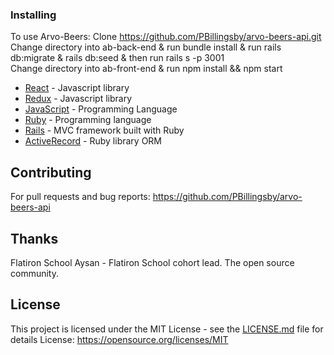 ### Installing

To use Arvo-Beers:
Clone https://github.com/PBillingsby/arvo-beers-api.git<br>
Change directory into ab-back-end & run bundle install & run rails db:migrate & rails db:seed & then run rails s -p 3001<br>
Change directory into ab-front-end & run npm install && npm start<br>

- [React](https://reactjs.org/) - Javascript library
- [Redux](https://redux.js.org/) - Javascript library
- [JavaScript](https://www.javascript.com/) - Programming Language
- [Ruby](https://www.ruby-lang.org/en/) - Programming language
- [Rails](https://rubyonrails.org/) - MVC framework built with Ruby
- [ActiveRecord](https://github.com/rails/rails/tree/master/activerecord) - Ruby library ORM

## Contributing

For pull requests and bug reports: https://github.com/PBillingsby/arvo-beers-api

## Thanks

Flatiron School
Aysan - Flatiron School cohort lead.
The open source community.

## License

This project is licensed under the MIT License - see the [LICENSE.md](LICENSE.md) file for details
License: https://opensource.org/licenses/MIT

